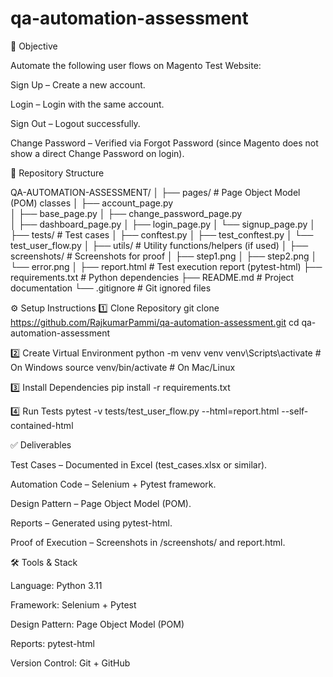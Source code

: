 ﻿# qa-automation-assessment

📌 Objective

Automate the following user flows on Magento Test Website:

Sign Up – Create a new account.

Login – Login with the same account.

Sign Out – Logout successfully.

Change Password – Verified via Forgot Password (since Magento does not show a direct Change Password on login).

📂 Repository Structure

QA-AUTOMATION-ASSESSMENT/
│
├── pages/                 # Page Object Model (POM) classes
│   ├── account_page.py              
│   ├── base_page.py 
│   ├── change_password_page.py  
│   ├── dashboard_page.py 
│   ├── login_page.py 
│   └── signup_page.py 
│
├── tests/                  # Test cases
│   ├── conftest.py 
│   ├── test_conftest.py 
│   └── test_user_flow.py 
│
├── utils/                  # Utility functions/helpers (if used)
│
├── screenshots/            # Screenshots for proof
│   ├── step1.png 
│   ├── step2.png 
│   └── error.png 
│
├── report.html            # Test execution report (pytest-html)
├── requirements.txt       # Python dependencies
├── README.md              # Project documentation
└── .gitignore             # Git ignored files

⚙️ Setup Instructions
1️⃣ Clone Repository
git clone https://github.com/RajkumarPammi/qa-automation-assessment.git
cd qa-automation-assessment

2️⃣ Create Virtual Environment
python -m venv venv
venv\Scripts\activate   # On Windows
source venv/bin/activate # On Mac/Linux

3️⃣ Install Dependencies
pip install -r requirements.txt

4️⃣ Run Tests
pytest -v tests/test_user_flow.py --html=report.html --self-contained-html

✅ Deliverables

Test Cases – Documented in Excel (test_cases.xlsx or similar).

Automation Code – Selenium + Pytest framework.

Design Pattern – Page Object Model (POM).

Reports – Generated using pytest-html.

Proof of Execution – Screenshots in /screenshots/ and report.html.

🛠️ Tools & Stack

Language: Python 3.11

Framework: Selenium + Pytest

Design Pattern: Page Object Model (POM)

Reports: pytest-html

Version Control: Git + GitHub

